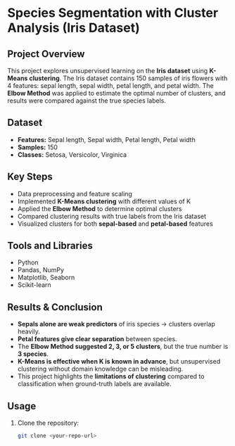 # Species Segmentation with Cluster Analysis (Iris Dataset)

## Project Overview
This project explores unsupervised learning on the **Iris dataset** using **K-Means clustering**. The Iris dataset contains 150 samples of iris flowers with 4 features: sepal length, sepal width, petal length, and petal width. The **Elbow Method** was applied to estimate the optimal number of clusters, and results were compared against the true species labels.

## Dataset
- **Features:** Sepal length, Sepal width, Petal length, Petal width  
- **Samples:** 150  
- **Classes:** Setosa, Versicolor, Virginica  

## Key Steps
- Data preprocessing and feature scaling  
- Implemented **K-Means clustering** with different values of K  
- Applied the **Elbow Method** to determine optimal clusters  
- Compared clustering results with true labels from the Iris dataset  
- Visualized clusters for both **sepal-based** and **petal-based** features  

## Tools and Libraries
- Python  
- Pandas, NumPy  
- Matplotlib, Seaborn  
- Scikit-learn  

## Results & Conclusion
- **Sepals alone are weak predictors** of iris species → clusters overlap heavily.  
- **Petal features give clear separation** between species.  
- The **Elbow Method suggested 2, 3, or 5 clusters**, but the true number is **3 species**.  
- **K-Means is effective when K is known in advance**, but unsupervised clustering without domain knowledge can be misleading.  
- This project highlights the **limitations of clustering** compared to classification when ground-truth labels are available.  

## Usage
1. Clone the repository:
   ```bash
   git clone <your-repo-url>
